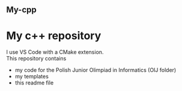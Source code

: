 ## My-cpp
# My c++ repository
I use VS Code with a CMake extension. <br>
This repository contains 
 - my code for the Polish Junior Olimpiad in Informatics (OIJ folder)
 - my templates
 - this readme file

